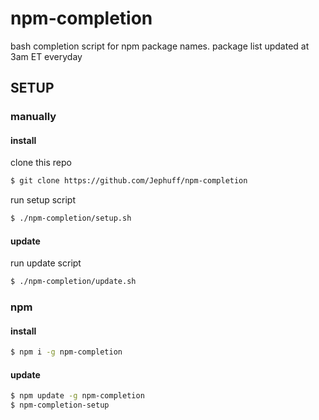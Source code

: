 # npm-completion
bash completion script for npm package names.
package list updated at 3am ET everyday

## SETUP
### manually
#### install
clone this repo
```bash
$ git clone https://github.com/Jephuff/npm-completion
```
run setup script
```bash
$ ./npm-completion/setup.sh
```
#### update
run update script
```bash
$ ./npm-completion/update.sh
```

### npm
#### install
```bash
$ npm i -g npm-completion

```
#### update
```bash
$ npm update -g npm-completion
$ npm-completion-setup
```
